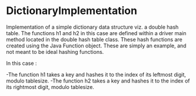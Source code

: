 # DictionaryImplementation

Implementation of a simple dictionary data structure viz. a double hash table. The functions h1 and h2 in this case are defined within
a driver main method located in the double hash table class. These hash functions are created using the Java Function object. These are 
simply an example, and not meant to be ideal hashing functions. 

In this case : 

-The function h1 takes a key and hashes it to the index of its leftmost digit, modulo tablesize.
-The function h2 takes a key and hashes it to the index of its rightmost digit, modulo tablesize.
